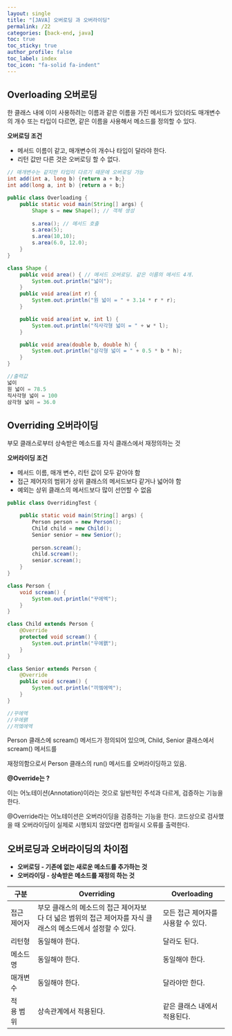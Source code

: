 ```yaml
---
layout: single
title: "[JAVA] 오버로딩 과 오버라이딩"
permalink: /22
categories: [back-end, java]
toc: true
toc_sticky: true
author_profile: false
toc_label: index
toc_icon: "fa-solid fa-indent"
---
```


## Overloading 오버로딩

한 클래스 내에 이미 사용하려는 이름과 같은 이름을 가진 메서드가 있더라도 매개변수의 개수 또는 타입이 다르면, 같은 이름을 사용해서 메소드를 정의할 수 있다.


**오버로딩 조건**

- 메서드 이름이 같고, 매개변수의 개수나 타입이 달라야 한다.
- 리턴 값만 다른 것은 오버로딩 할 수 없다.

```java
// 매개변수는 같지만 타입이 다르기 때문에 오버로딩 가능
int add(int a, long b) {return a + b;}
int add(long a, int b) {return a + b;}
```

```java
public class Overloading {
    public static void main(String[] args) {
        Shape s = new Shape(); // 객체 생성
 
        s.area(); // 메서드 호출
        s.area(5);
        s.area(10,10);
        s.area(6.0, 12.0);
    }
}

class Shape {
    public void area() { // 메서드 오버로딩. 같은 이름의 메서드 4개.
        System.out.println("넓이");
    }
    public void area(int r) {
        System.out.println("원 넓이 = " + 3.14 * r * r);
    }

    public void area(int w, int l) {
        System.out.println("직사각형 넓이 = " + w * l);
    }

    public void area(double b, double h) {
        System.out.println("삼각형 넓이 = " + 0.5 * b * h);
    }
}

//출력값
넓이
원 넓이 = 78.5
직사각형 넓이 = 100
삼각형 넓이 = 36.0
```

## Overriding 오버라이딩

부모 클래스로부터 상속받은 메소드를 자식 클래스에서 재정의하는 것


**오버라이딩 조건**

- 메서드 이름, 매개 변수, 리턴 값이 모두 같아야 함
- 접근 제어자의 범위가 상위 클래스의 메서드보다 같거나 넓어야 함
- 예외는 상위 클래스의 메서드보다 많이 선언할 수 없음

```java
public class OverridingTest {

	public static void main(String[] args) {
		Person person = new Person();
		Child child = new Child();
		Senior senior = new Senior();
		
		person.scream();
		child.scream();
		senior.scream();
	}
}

class Person {
	void scream() {
		System.out.println("꾸에엑");
	}
}

class Child extends Person {
	@Override
	protected void scream() {
		System.out.println("우에왥");
	}
}

class Senior extends Person {
	@Override
	public void scream() {
		System.out.println("끼엨에엑");
	}
}

//꾸에엑
//우에왥
//끼엨에엑
```

Person 클래스에 scream() 메서드가 정의되어 있으며, Child, Senior 클래스에서 scream() 메서드를 

재정의함으로서 Person 클래스의 run() 메서드를 오버라이딩하고 있음.

**@Override는 ?**

이는 어노테이션(Annotation)이라는 것으로 일반적인 주석과 다르게, 검증하는 기능을 한다.

@Override라는 어노테이션은 오버라이딩을 검증하는 기능을 한다.
코드상으로 검사했을 때 오버라이딩이 실제로 시행되지 않았다면 컴파일시 오류를 출력한다.


## 오버로딩과 오버라이딩의 차이점

- **오버로딩 - 기존에 없는 새로운 메소드를 추가하는 것**
- **오버라이딩 - 상속받은 메소드를 재정의 하는 것**

| 구분 | Overriding | Overloading |
| --- | --- | --- |
| 접근 제어자 | 부모 클래스의 메소드의 접근 제어자보다 더 넓은 범위의 접근 제어자를 자식 클래스의 메소드에서 설정할 수 있다. | 모든 접근 제어자를 사용할 수 있다. |
| 리턴형 | 동일해야 한다. | 달라도 된다. |
| 메소드명 | 동일해야 한다. | 동일해야 한다. |
| 매개변수 | 동일해야 한다. | 달라야만 한다. |
| 적용 범위 | 상속관계에서 적용된다. | 같은 클래스 내에서 적용된다. |
